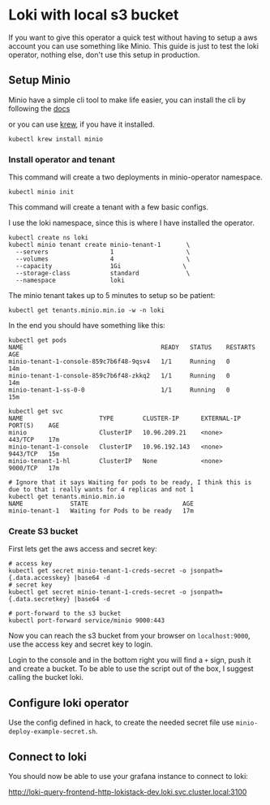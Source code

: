# Loki with local s3 bucket

If you want to give this operator a quick test without having to setup a aws account you can use something like Minio.
This guide is just to test the loki operator, nothing else, don't use this setup in production.

## Setup Minio

Minio have a simple cli tool to make life easier, you can install the cli by following the [docs](https://github.com/minio/operator#1-install-the-minio-operator)

or you can use [krew](https://github.com/kubernetes-sigs/krew), if you have it installed.

```shell
kubectl krew install minio
```

### Install operator and tenant

This command will create a two deployments in minio-operator namespace.

```shell
kubectl minio init
```

This command will create a tenant with a few basic configs.

I use the loki namespace, since this is where I have installed the operator.

```shell
kubectl create ns loki
kubectl minio tenant create minio-tenant-1       \
  --servers                 1                    \
  --volumes                 4                    \
  --capacity                1Gi                 \
  --storage-class           standard             \
  --namespace               loki
```

The minio tenant takes up to 5 minutes to setup so be patient:

```shell
kubectl get tenants.minio.min.io -w -n loki
```

In the end you should have something like this:

```shell
kubectl get pods
NAME                                      READY   STATUS    RESTARTS   AGE
minio-tenant-1-console-859c7b6f48-9qsv4   1/1     Running   0          14m
minio-tenant-1-console-859c7b6f48-zkkq2   1/1     Running   0          14m
minio-tenant-1-ss-0-0                     1/1     Running   0          15m

kubectl get svc
NAME                     TYPE        CLUSTER-IP      EXTERNAL-IP   PORT(S)    AGE
minio                    ClusterIP   10.96.209.21    <none>        443/TCP    17m
minio-tenant-1-console   ClusterIP   10.96.192.143   <none>        9443/TCP   15m
minio-tenant-1-hl        ClusterIP   None            <none>        9000/TCP   17m

# Ignore that it says Waiting for pods to be ready, I think this is due to that i really wants for 4 replicas and not 1
kubectl get tenants.minio.min.io
NAME             STATE                          AGE
minio-tenant-1   Waiting for Pods to be ready   17m
```

### Create S3 bucket

First lets get the aws access and secret key:

```shell
# access key
kubectl get secret minio-tenant-1-creds-secret -o jsonpath={.data.accesskey} |base64 -d
# secret key
kubectl get secret minio-tenant-1-creds-secret -o jsonpath={.data.secretkey} |base64 -d

# port-forward to the s3 bucket
kubectl port-forward service/minio 9000:443
```

Now you can reach the s3 bucket from your browser on `localhost:9000`, use the access key and secret key to login.

Login to the console and in the bottom right you will find a `+` sign, push it and create a bucket.
To be able to use the script out of the box, I suggest calling the bucket loki.

## Configure loki operator

Use the config defined in hack, to create the needed secret file use `minio-deploy-example-secret.sh`.

## Connect to loki

You should now be able to use your grafana instance to connect to loki:

http://loki-query-frontend-http-lokistack-dev.loki.svc.cluster.local:3100
